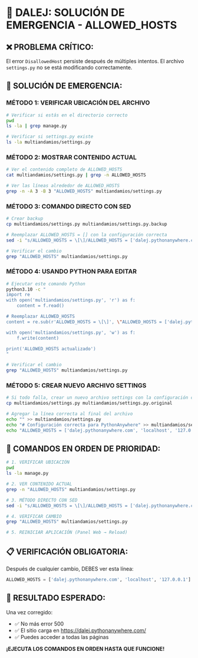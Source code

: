 # 🚨 DALEJ: SOLUCIÓN DE EMERGENCIA - ALLOWED_HOSTS

## ❌ PROBLEMA CRÍTICO:
El error `DisallowedHost` persiste después de múltiples intentos. El archivo `settings.py` no se está modificando correctamente.

## 🚀 SOLUCIÓN DE EMERGENCIA:

### MÉTODO 1: VERIFICAR UBICACIÓN DEL ARCHIVO
```bash
# Verificar si estás en el directorio correcto
pwd
ls -la | grep manage.py

# Verificar si settings.py existe
ls -la multiandamios/settings.py
```

### MÉTODO 2: MOSTRAR CONTENIDO ACTUAL
```bash
# Ver el contenido completo de ALLOWED_HOSTS
cat multiandamios/settings.py | grep -n ALLOWED_HOSTS

# Ver las líneas alrededor de ALLOWED_HOSTS
grep -n -A 3 -B 3 "ALLOWED_HOSTS" multiandamios/settings.py
```

### MÉTODO 3: COMANDO DIRECTO CON SED
```bash
# Crear backup
cp multiandamios/settings.py multiandamios/settings.py.backup

# Reemplazar ALLOWED_HOSTS = [] con la configuración correcta
sed -i "s/ALLOWED_HOSTS = \[\]/ALLOWED_HOSTS = ['dalej.pythonanywhere.com', 'localhost', '127.0.0.1']/" multiandamios/settings.py

# Verificar el cambio
grep "ALLOWED_HOSTS" multiandamios/settings.py
```

### MÉTODO 4: USANDO PYTHON PARA EDITAR
```bash
# Ejecutar este comando Python
python3.10 -c "
import re
with open('multiandamios/settings.py', 'r') as f:
    content = f.read()

# Reemplazar ALLOWED_HOSTS
content = re.sub(r'ALLOWED_HOSTS = \[\]', \"ALLOWED_HOSTS = ['dalej.pythonanywhere.com', 'localhost', '127.0.0.1']\", content)

with open('multiandamios/settings.py', 'w') as f:
    f.write(content)

print('ALLOWED_HOSTS actualizado')
"

# Verificar el cambio
grep "ALLOWED_HOSTS" multiandamios/settings.py
```

### MÉTODO 5: CREAR NUEVO ARCHIVO SETTINGS
```bash
# Si todo falla, crear un nuevo archivo settings con la configuración correcta
cp multiandamios/settings.py multiandamios/settings.py.original

# Agregar la línea correcta al final del archivo
echo "" >> multiandamios/settings.py
echo "# Configuración correcta para PythonAnywhere" >> multiandamios/settings.py
echo "ALLOWED_HOSTS = ['dalej.pythonanywhere.com', 'localhost', '127.0.0.1']" >> multiandamios/settings.py
```

## 🔧 COMANDOS EN ORDEN DE PRIORIDAD:

```bash
# 1. VERIFICAR UBICACIÓN
pwd
ls -la manage.py

# 2. VER CONTENIDO ACTUAL
grep -n "ALLOWED_HOSTS" multiandamios/settings.py

# 3. MÉTODO DIRECTO CON SED
sed -i "s/ALLOWED_HOSTS = \[\]/ALLOWED_HOSTS = ['dalej.pythonanywhere.com', 'localhost', '127.0.0.1']/" multiandamios/settings.py

# 4. VERIFICAR CAMBIO
grep "ALLOWED_HOSTS" multiandamios/settings.py

# 5. REINICIAR APLICACIÓN (Panel Web → Reload)
```

## 📋 VERIFICACIÓN OBLIGATORIA:

Después de cualquier cambio, DEBES ver esta línea:
```python
ALLOWED_HOSTS = ['dalej.pythonanywhere.com', 'localhost', '127.0.0.1']
```

## 🎯 RESULTADO ESPERADO:

Una vez corregido:
- ✅ No más error 500
- ✅ El sitio carga en https://dalej.pythonanywhere.com/
- ✅ Puedes acceder a todas las páginas

**¡EJECUTA LOS COMANDOS EN ORDEN HASTA QUE FUNCIONE!**
